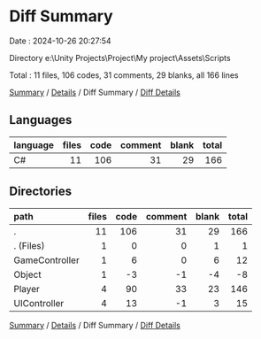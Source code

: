 # Diff Summary

Date : 2024-10-26 20:27:54

Directory e:\\Unity Projects\\Project\\My project\\Assets\\Scripts

Total : 11 files,  106 codes, 31 comments, 29 blanks, all 166 lines

[Summary](results.md) / [Details](details.md) / Diff Summary / [Diff Details](diff-details.md)

## Languages
| language | files | code | comment | blank | total |
| :--- | ---: | ---: | ---: | ---: | ---: |
| C# | 11 | 106 | 31 | 29 | 166 |

## Directories
| path | files | code | comment | blank | total |
| :--- | ---: | ---: | ---: | ---: | ---: |
| . | 11 | 106 | 31 | 29 | 166 |
| . (Files) | 1 | 0 | 0 | 1 | 1 |
| GameController | 1 | 6 | 0 | 6 | 12 |
| Object | 1 | -3 | -1 | -4 | -8 |
| Player | 4 | 90 | 33 | 23 | 146 |
| UIController | 4 | 13 | -1 | 3 | 15 |

[Summary](results.md) / [Details](details.md) / Diff Summary / [Diff Details](diff-details.md)